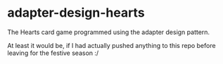 # adapter-design-hearts
The Hearts card game programmed using the adapter design pattern.

At least it would be, if I had actually pushed anything to this repo before leaving for the festive season :/
